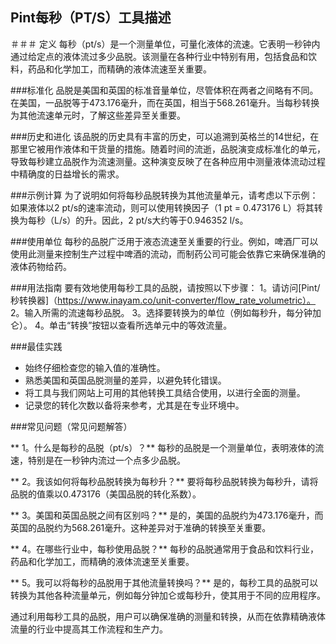 ## Pint每秒（PT/S）工具描述

＃＃＃ 定义
每秒（pt/s）是一个测量单位，可量化液体的流速。它表明一秒钟内通过给定点的液体流过多少品脱。该测量在各种行业中特别有用，包​​括食品和饮料，药品和化学加工，而精确的液体流速至关重要。

###标准化
品脱是美国和英国的标准音量单位，尽管体积在两者之间略有不同。在美国，一品脱等于473.176毫升，而在英国，相当于568.261毫升。当每秒转换为其他流速单元时，了解这些差异至关重要。

###历史和进化
该品脱的历史具有丰富的历史，可以追溯到英格兰的14世纪，在那里它被用作液体和干货量的措施。随着时间的流逝，品脱演变成标准化的单元，导致每秒建立品脱作为流速测量。这种演变反映了在各种应用中测量液体流动过程中精确度的日益增长的需求。

###示例计算
为了说明如何将每秒品脱转换为其他流量单元，请考虑以下示例：如果液体以2 pt/s的速率流动，则可以使用转换因子（1 pt = 0.473176 L）将其转换为每秒（L/s）的升。因此，2 pt/s大约等于0.946352 l/s。

###使用单位
每秒的品脱广泛用于液态流速至关重要的行业。例如，啤酒厂可以使用此测量来控制生产过程中啤酒的流动，而制药公司可能会依靠它来确保准确的液体药物给药。

###用法指南
要有效地使用每秒工具的品脱，请按照以下步骤：
1。请访问[Pint/秒转换器]（https://www.inayam.co/unit-converter/flow_rate_volumetric）。
2。输入所需的流速每秒品脱。
3。选择要转换为的单位（例如每秒升，每分钟加仑）。
4。单击“转换”按钮以查看所选单元中的等效流量。

###最佳实践
- 始终仔细检查您的输入值的准确性。
- 熟悉美国和英国品脱测量的差异，以避免转化错误。
- 将工具与我们网站上可用的其他转换工具结合使用，以进行全面的测量。
- 记录您的转化次数以备将来参考，尤其是在专业环境中。

###常见问题（常见问题解答）

** 1。什么是每秒的品脱（pt/s）？**
每秒的品脱是一个测量单位，表明液体的流速，特别是在一秒钟内流过一个点多少品脱。

** 2。我该如何将每秒品脱转换为每秒升？**
要将每秒品脱转换为每秒升，请将品脱的值乘以0.473176（美国品脱的转化系数）。

** 3。美国和英国品脱之间有区别吗？**
是的，美国的品脱约为473.176毫升，而英国的品脱约为568.261毫升。这种差异对于准确的转换至关重要。

** 4。在哪些行业中，每秒使用品脱？**
每秒的品脱通常用于食品和饮料行业，药品和化学加工，而精确的液体流速至关重要。

** 5。我可以将每秒的品脱用于其他流量转换吗？**
是的，每秒工具的品脱可以转换为其他各种流量单元，例如每分钟加仑或每秒升，使其用于不同的应用程序。

通过利用每秒工具的品脱，用户可以确保准确的测量和转换，从而在依靠精确液体流量的行业中提高其工作流程和生产力。